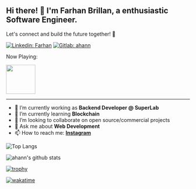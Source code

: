 
## Hi there! 👋 I'm Farhan Brillan, a enthusiastic Software Engineer.

Let's connect and build the future together! 🌟

[![Linkedin: Farhan](https://img.shields.io/badge/-Farhan-blue?style=flat-square&logo=Linkedin&logoColor=white&link=https://www.linkedin.com/in/frhnbrln/)](https://www.linkedin.com/in/frhnbrln/)
[![Gitlab: ahann](https://img.shields.io/badge/-ahann-orange?style=flat-square&logo=Gitlab&logoColor=white&link=https://www.linkedin.com/in/frhnbrln/)](https://gitlab.com/ahann/)

Now Playing:

<a href="https://spotify-github-profile.vercel.app/api/view.svg?uid=mmzmc4sxythgp17y6hwi2vbcb&redirect=true"><img height="80em" src="https://spotify-github-profile.vercel.app/api/view.svg?uid=mmzmc4sxythgp17y6hwi2vbcb&cover_image=false&theme=default&show_offline=true&background_color=121212&interchange=true"/></a>


---

- 🔭 I’m currently working as **Backend Developer @ SuperLab**
- 🌱 I’m currently learning **Blockchain**
- 👯 I’m looking to collaborate on open source/commercial projects
- 💬 Ask me about **Web Development**
- 📫 How to reach me:
  **[Instagram](https://instagram.com/ahann.dev)**


![Top Langs](https://readme-stats.ahann.dev/api/top-langs/?username=nyannss&count_private=true&layout=compact&theme=dark&hide_border=true)

![ahann's github stats](https://readme-stats.ahann.dev/api?username=nyannss&show_icons=true&count_private=true&hide_border=true&theme=dark)

[![trophy](https://github-profile-trophy.vercel.app/?username=nyannss)](https://github.com/nyannss/github-profile-trophy)

[![wakatime](https://readme-stats.ahann.dev/api/wakatime?username=frhnbrln&langs_count=6&theme=dark&layout=compact&hide_border=true)](https://readme-stats.ahann.dev/api/wakatime?username=frhnbrln&langs_count=6&theme=dark&layout=compact&hide_border=true)
